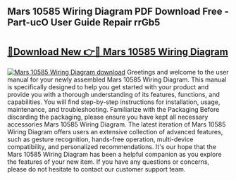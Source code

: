 ## Mars 10585 Wiring Diagram PDF Download Free - Part-ucO User Guide Repair rrGb5

# <h2><a href="http://dfmyva.blite.top/?on=Mars+10585+Wiring+Diagram">🔗Download New 👉🔴 Mars 10585 Wiring Diagram</a></h2>

[![Mars 10585 Wiring Diagram download](https://i.imgur.com/lujVjoI.png)](http://dfmyva.blite.top/?on=Mars+10585+Wiring+Diagram)
Greetings and welcome to the user manual for your newly assembled Mars 10585 Wiring Diagram. This manual is specifically designed to help you get started with your product and provide you with a thorough understanding of its features, functions, and capabilities. You will find step-by-step instructions for installation, usage, maintenance, and troubleshooting. Familiarize with the Packaging Before discarding the packaging, please ensure you have kept all necessary accessories Mars 10585 Wiring Diagram. The latest iteration of Mars 10585 Wiring Diagram offers users an extensive collection of advanced features, such as gesture recognition, hands-free operation, multi-device compatibility, and personalized recommendations. It's our hope that the Mars 10585 Wiring Diagram has been a helpful companion as you explore the features of your new item. If you have any questions or concerns, please do not hesitate to contact our customer support team.
